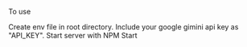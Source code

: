 To use

Create env file in root directory. 
Include your google gimini api key as "API_KEY".
Start server with NPM Start
